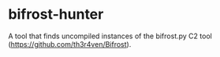 # bifrost-hunter
A tool that finds uncompiled instances of the bifrost.py C2 tool (https://github.com/th3r4ven/Bifrost). 
